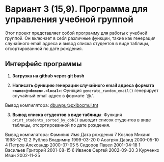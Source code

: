 # Вариант 3 (15,9). Программа для управления учебной группой

Этот проект представляет собой программу для работы с учебной группой. Он включает в себя различные функции, такие как генерация случайного email адреса и вывод списка студентов в виде таблицы, отсортированной по дате рождения.

## Интерфейс программы

1. **Загрузка на github через git bash**

2. **Написать функцию генерации случайного email адреса формата `<name>@<domen>.<local>`**: 
   Функция `generate_random_email()` генерирует случайный email адрес в формате '<name>@<domain>.<local>'.

Вывод компилятора:
dbuwpu@pxibocmul.tnt

3. **Вывод списка студентов в виде таблицы**:
   Функция `print_students_sorted_by_dob()` выводит список студентов в виде таблицы, отсортированной по дате рождения.

Вывод компилятора:
    Фамилия        Имя Дата рождения
7    Козлов     Михаил    1998-12-12
2    Рублев   Владимир    1999-03-20
0   Асатрян      Давид    2000-05-10
4    Петров  Александр    2000-07-05
5   Сидоров      Павел    2001-04-18
1  Васильев   Григорий    2001-08-15
6    Иванов     Сергей    2002-09-30
3  Курченко       Иван    2002-11-25
